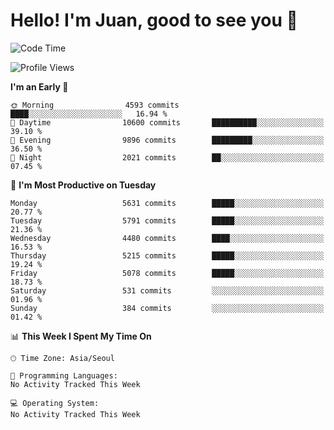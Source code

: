 # Hello! I'm Juan, good to see you 👋

<!--
**Y-k-Y/Y-k-Y** is a ✨ _special_ ✨ repository because its `README.md` (this file) appears on your GitHub profile.

Here are some ideas to get you started:

- 🔭 I’m currently working on ...
- 🌱 I’m currently learning ...
- 👯 I’m looking to collaborate on ...
- 🤔 I’m looking for help with ...
- 💬 Ask me about ...
- 📫 How to reach me: ...
- 😄 Pronouns: ...
- ⚡ Fun fact: ...
-->
<!--
![Profile views](https://gpvc.arturio.dev/Y-k-Y)

[![Omid Nikrah StackOverflow](https://github-readme-stackoverflow.vercel.app/?userID=9517076)](https://stackoverflow.com/users/9517076/i-have-10-fingers)
-->

<!--START_SECTION:waka-->
![Code Time](http://img.shields.io/badge/Code%20Time-1%2C814%20hrs%2049%20mins-blue)

![Profile Views](http://img.shields.io/badge/Profile%20Views-0-blue)

**I'm an Early 🐤** 

```text
🌞 Morning                4593 commits        ████░░░░░░░░░░░░░░░░░░░░░   16.94 % 
🌆 Daytime                10600 commits       ██████████░░░░░░░░░░░░░░░   39.10 % 
🌃 Evening                9896 commits        █████████░░░░░░░░░░░░░░░░   36.50 % 
🌙 Night                  2021 commits        ██░░░░░░░░░░░░░░░░░░░░░░░   07.45 % 
```
📅 **I'm Most Productive on Tuesday** 

```text
Monday                   5631 commits        █████░░░░░░░░░░░░░░░░░░░░   20.77 % 
Tuesday                  5791 commits        █████░░░░░░░░░░░░░░░░░░░░   21.36 % 
Wednesday                4480 commits        ████░░░░░░░░░░░░░░░░░░░░░   16.53 % 
Thursday                 5215 commits        █████░░░░░░░░░░░░░░░░░░░░   19.24 % 
Friday                   5078 commits        █████░░░░░░░░░░░░░░░░░░░░   18.73 % 
Saturday                 531 commits         ░░░░░░░░░░░░░░░░░░░░░░░░░   01.96 % 
Sunday                   384 commits         ░░░░░░░░░░░░░░░░░░░░░░░░░   01.42 % 
```


📊 **This Week I Spent My Time On** 

```text
🕑︎ Time Zone: Asia/Seoul

💬 Programming Languages: 
No Activity Tracked This Week

💻 Operating System: 
No Activity Tracked This Week
```


<!--END_SECTION:waka-->
